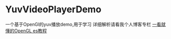 # YuvVideoPlayerDemo
一个基于OpenGl的yuv播放demo,用于学习
详细解析请看我个人博客专栏 [一看就懂的OpenGL es教程](https://juejin.cn/post/7033711811006464030)  
